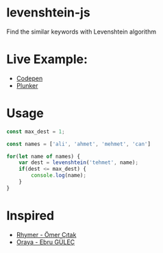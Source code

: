 # levenshtein-js
Find the similar keywords with Levenshtein algorithm

# Live Example:

- [Codepen](https://codepen.io/aligoren/pen/prabmx?editors=0011)
- [Plunker](https://plnkr.co/edit/nJHAqDhV4z7gchESsedF?p=info)

# Usage

```javascript
const max_dest = 1;

const names = ['ali', 'ahmet', 'mehmet', 'can']

for(let name of names) {
	var dest = levenshtein('tehmet', name);
	if(dest <= max_dest) {
		console.log(name);
	}
}
```

# Inspired

- [Rhymer - Ömer Çıtak](https://github.com/Om3rCitak/rhymer)
- [Oraya - Ebru GÜLEÇ](https://github.com/ebrugulec/Oraya)

